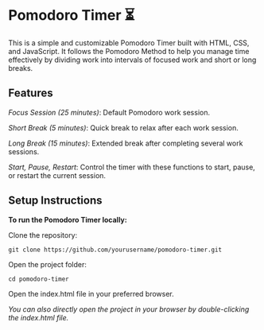 # Pomodoro Timer ⏳
This is a simple and customizable Pomodoro Timer built with HTML, CSS, and JavaScript. It follows the Pomodoro Method to help you manage time effectively by dividing work into intervals of focused work and short or long breaks.

## Features

*Focus Session (25 minutes)*: Default Pomodoro work session.

*Short Break (5 minutes)*: Quick break to relax after each work session.

*Long Break (15 minutes)*: Extended break after completing several work sessions.

*Start, Pause, Restart*: Control the timer with these functions to start, pause, or restart the current session.


## Setup Instructions

**To run the Pomodoro Timer locally:**

Clone the repository:

```git clone https://github.com/yourusername/pomodoro-timer.git```

Open the project folder:

```cd pomodoro-timer```

Open the index.html file in your preferred browser.

*You can also directly open the project in your browser by double-clicking the index.html file.*
